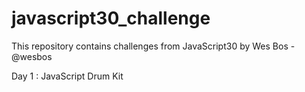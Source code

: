 # javascript30_challenge
This repository contains challenges from JavaScript30 by  Wes Bos - @wesbos

Day 1 : JavaScript Drum Kit
